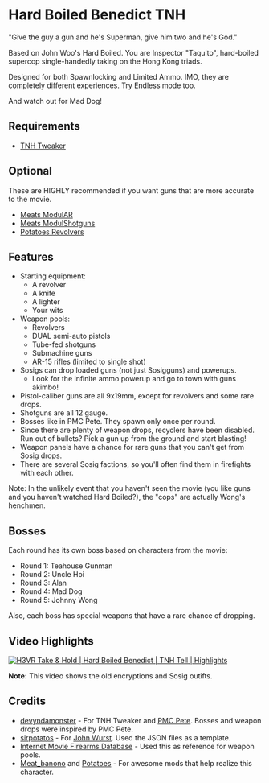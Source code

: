 # Hard Boiled Benedict TNH

"Give the guy a gun and he's Superman, give him two and he's God."

Based on John Woo's Hard Boiled. You are Inspector "Taquito", hard-boiled supercop single-handedly taking on the Hong Kong triads.

Designed for both Spawnlocking and Limited Ammo. IMO, they are completely different experiences. Try Endless mode too.

And watch out for Mad Dog!

## Requirements

- [TNH Tweaker](https://h3vr.thunderstore.io/package/devyndamonster/TakeAndHoldTweaker/)

## Optional

These are HIGHLY recommended if you want guns that are more accurate to the movie.

- [Meats ModulAR](https://h3vr.thunderstore.io/package/Meat_banono/Meats_ModulAR/)
- [Meats ModulShotguns](https://h3vr.thunderstore.io/package/Meat_banono/Meats_ModulShotguns/)
- [Potatoes Revolvers](https://h3vr.thunderstore.io/package/Potatoes/Potatoes_Revolvers/)

## Features

- Starting equipment:
  - A revolver
  - A knife
  - A lighter
  - Your wits
- Weapon pools:
  - Revolvers
  - DUAL semi-auto pistols
  - Tube-fed shotguns
  - Submachine guns
  - AR-15 rifles (limited to single shot)
- Sosigs can drop loaded guns (not just Sosigguns) and powerups.
  - Look for the infinite ammo powerup and go to town with guns akimbo!
- Pistol-caliber guns are all 9x19mm, except for revolvers and some rare drops.
- Shotguns are all 12 gauge.
- Bosses like in PMC Pete. They spawn only once per round.
- Since there are plenty of weapon drops, recyclers have been disabled. Run out of bullets? Pick a gun up from the ground and start blasting!
- Weapon panels have a chance for rare guns that you can't get from Sosig drops.
- There are several Sosig factions, so you'll often find them in firefights with each other.

Note: In the unlikely event that you haven't seen the movie (you like guns and you haven't watched Hard Boiled?), the "cops" are actually Wong's henchmen.

## Bosses

Each round has its own boss based on characters from the movie:

- Round 1: Teahouse Gunman
- Round 2: Uncle Hoi
- Round 3: Alan
- Round 4: Mad Dog
- Round 5: Johnny Wong

Also, each boss has special weapons that have a rare chance of dropping.

## Video Highlights

[![H3VR Take & Hold | Hard Boiled Benedict | TNH Tell | Highlights](https://i.imgur.com/VeVkDt9.png)](https://youtu.be/JVZ--pjFZLU)

**Note:** This video shows the old encryptions and Sosig outifts.

## Credits

- [devyndamonster](https://h3vr.thunderstore.io/package/devyndamonster/) - For TNH Tweaker and [PMC Pete](https://h3vr.thunderstore.io/package/devyndamonster/PMCPete/). Bosses and weapon drops were inspired by PMC Pete.
- [sirpotatos](https://h3vr.thunderstore.io/package/sirpotatos/) - For [John Wurst](https://h3vr.thunderstore.io/package/sirpotatos/John_Wurst/). Used the JSON files as a template.
- [Internet Movie Firearms Database](https://www.imfdb.org/) - Used this as reference for weapon pools.
- [Meat_banono](https://h3vr.thunderstore.io/package/Meat_banono/) and [Potatoes](https://h3vr.thunderstore.io/package/Potatoes/) - For awesome mods that help realize this character.
